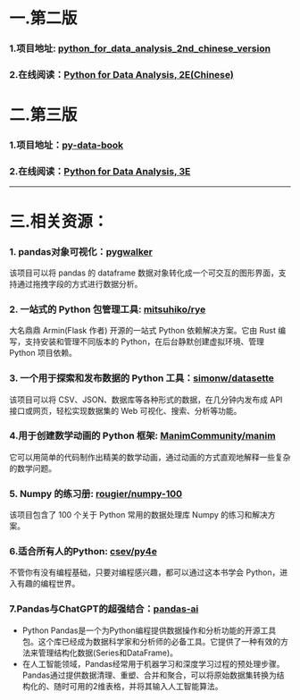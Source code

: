 # 一.第二版
### 1.项目地址: [python_for_data_analysis_2nd_chinese_version](https://github.com/iamseancheney/python_for_data_analysis_2nd_chinese_version)
### 2.在线阅读：[Python for Data Analysis, 2E(Chinese)](https://www.jianshu.com/p/04d180d90a3f)

# 二.第三版
### 1.项目地址：[py-data-book](https://github.com/wesm/pydata-book)
### 2.在线阅读：[Python for Data Analysis, 3E](https://wesmckinney.com/book/)

---

# 三.相关资源：
### 1.  pandas对象可视化：[pygwalker](https://github.com/Kanaries/pygwalker)
该项目可以将 pandas 的 dataframe 数据对象转化成一个可交互的图形界面，支持通过拖拽字段的方式进行数据分析。

### 2. **一站式的 Python 包管理工具:** [mitsuhiko/rye](https://github.com/mitsuhiko/rye)
大名鼎鼎 Armin(Flask 作者) 开源的一站式 Python 依赖解决方案。它由 Rust 编写，支持安装和管理不同版本的 Python，在后台静默创建虚拟环境、管理 Python 项目依赖。

### 3. 一个用于探索和发布数据的 Python 工具：[simonw/datasette](https://github.com/simonw/datasette)
该项目可以将 CSV、JSON、数据库等各种形式的数据，在几分钟内发布成 API 接口或网页，轻松实现数据集的 Web 可视化、搜索、分析等功能。


### 4.用于创建数学动画的 Python 框架: [ManimCommunity/manim](https://github.com/ManimCommunity/manim)
它可以用简单的代码制作出精美的数学动画，通过动画的方式直观地解释一些复杂的数学问题。

### 5. Numpy 的练习册: [rougier/numpy-100](https://github.com/rougier/numpy-100)
该项目包含了 100 个关于 Python 常用的数据处理库 Numpy 的练习和解决方案。

### 6.适合所有人的Python: [csev/py4e](https://github.com/csev/py4e)
不管你有没有编程基础，只要对编程感兴趣，都可以通过这本书学会 Python，进入有趣的编程世界。

### 7.Pandas与ChatGPT的超强结合：[pandas-ai](https://github.com/gventuri/pandas-ai)
* Python Pandas是一个为Python编程提供数据操作和分析功能的开源工具包。这个库已经成为数据科学家和分析师的必备工具。它提供了一种有效的方法来管理结构化数据(Series和DataFrame)。
* 在人工智能领域，Pandas经常用于机器学习和深度学习过程的预处理步骤。Pandas通过提供数据清理、重塑、合并和聚合，可以将原始数据集转换为结构化的、随时可用的2维表格，并将其输入人工智能算法。
